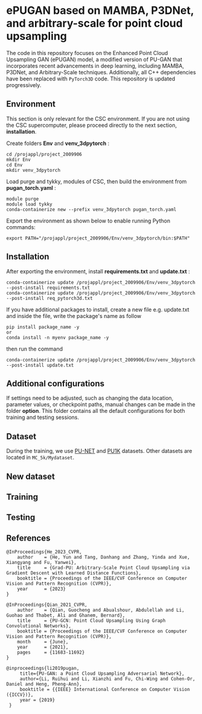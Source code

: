 # ePUGAN based on MAMBA, P3DNet, and arbitrary-scale for point cloud upsampling
The code in this repository focuses on the Enhanced Point Cloud Upsampling GAN (ePUGAN) model, a modified version of PU-GAN that incorporates recent advancements in deep learning, including MAMBA, P3DNet, and Arbitrary-Scale techniques. Additionally, all C++ dependencies have been replaced with `PyTorch3D` code. This repository is updated progressively.

<!-- Environment -->
## Environment

This section is only relevant for the CSC environment. If you are not using the CSC supercomputer, please proceed directly to the next section, **installation**.

Create folders **Env** and **venv_3dpytorch** :
```
cd /projappl/project_2009906
mkdir Env
cd Env
mkdir venv_3dpytorch
```
Load purge and tykky, modules of CSC, then build the environment from **pugan_torch.yaml** :
```
module purge
module load tykky
conda-containerize new --prefix venv_3dpytorch pugan_torch.yaml
```

Export the environment as shown below to enable running Python commands:
```
export PATH="/projappl/project_2009906/Env/venv_3dpytorch/bin:$PATH"
```

## Installation
<!-- Installation -->
After exporting the environment, install **requirements.txt** and **update.txt** :
```
conda-containerize update /projappl/project_2009906/Env/venv_3dpytorch --post-install requirements.txt
conda-containerize update /projappl/project_2009906/Env/venv_3dpytorch --post-install req_pytorch3d.txt
```

If you have additional packages to install, create a new file e.g. update.txt and inside the file, write the package's name as follow
```
pip install package_name -y
or
conda install -n myenv package_name -y
```

then run the command
```
conda-containerize update /projappl/project_2009906/Env/venv_3dpytorch --post-install update.txt
```

## Additional configurations
<!-- Additional configurations -->

If settings need to be adjusted, such as changing the data location, parameter values, or checkpoint paths, manual changes can be made in the folder **option**. This folder contains all the default configurations for both training and testing sessions.

## Dataset
<!-- Dataset -->
During the training, we use [PU-NET]([https://github.com/guochengqian/PU-GCN](https://github.com/yulequan/PU-Net)) and  [PU1K](https://github.com/guochengqian/PU-GCN) datasets.
Other datasets are located in `MC_5k/Mydataset`.

## New dataset
<!-- New dataset -->

<!-- Creating new dataset from mesh file -->

## Training
<!-- Run Training -->

## Testing
<!-- Run Testing -->

## References
```
@InProceedings{He_2023_CVPR,
    author    = {He, Yun and Tang, Danhang and Zhang, Yinda and Xue, Xiangyang and Fu, Yanwei},
    title     = {Grad-PU: Arbitrary-Scale Point Cloud Upsampling via Gradient Descent with Learned Distance Functions},
    booktitle = {Proceedings of the IEEE/CVF Conference on Computer Vision and Pattern Recognition (CVPR)},
    year      = {2023}
}

@InProceedings{Qian_2021_CVPR,
    author    = {Qian, Guocheng and Abualshour, Abdulellah and Li, Guohao and Thabet, Ali and Ghanem, Bernard},
    title     = {PU-GCN: Point Cloud Upsampling Using Graph Convolutional Networks},
    booktitle = {Proceedings of the IEEE/CVF Conference on Computer Vision and Pattern Recognition (CVPR)},
    month     = {June},
    year      = {2021},
    pages     = {11683-11692}
}

@inproceedings{li2019pugan,
     title={PU-GAN: a Point Cloud Upsampling Adversarial Network},
     author={Li, Ruihui and Li, Xianzhi and Fu, Chi-Wing and Cohen-Or, Daniel and Heng, Pheng-Ann},
     booktitle = {{IEEE} International Conference on Computer Vision ({ICCV})},
     year = {2019}
 }
```
